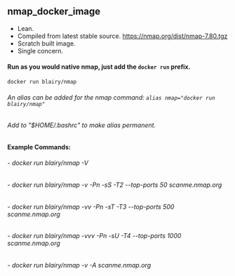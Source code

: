 ## nmap_docker_image
- Lean.
- Compiled from latest stable source. https://nmap.org/dist/nmap-7.80.tgz
- Scratch built image.
- Single concern.

#### Run as you would native nmap, just add the `docker run` prefix.
``` 
docker run blairy/nmap 
```
###### An alias can be added for the nmap command: `alias nmap="docker run blairy/nmap"`
###### Add to "$HOME/.bashrc" to make alias permanent.

#### Example Commands:
###### - docker run blairy/nmap -V
###### - docker run blairy/nmap -v -Pn -sS -T2 --top-ports 50 scanme.nmap.org
###### - docker run blairy/nmap -vv -Pn -sT -T3 --top-ports 500 scanme.nmap.org 
###### - docker run blairy/nmap -vvv -Pn -sU -T4 --top-ports 1000 scanme.nmap.org 
###### - docker run blairy/nmap -v -A scanme.nmap.org 


